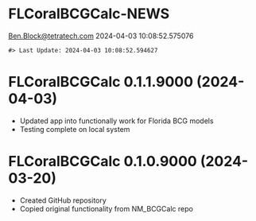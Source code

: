 FLCoralBCGCalc-NEWS
================
<Ben.Block@tetratech.com>
2024-04-03 10:08:52.575076

<!-- NEWS.md is generated from NEWS.Rmd. Please edit that file -->

    #> Last Update: 2024-04-03 10:08:52.594627

# FLCoralBCGCalc 0.1.1.9000 (2024-04-03)

- Updated app into functionally work for Florida BCG models
- Testing complete on local system

# FLCoralBCGCalc 0.1.0.9000 (2024-03-20)

- Created GitHub repository
- Copied original functionality from NM_BCGCalc repo
